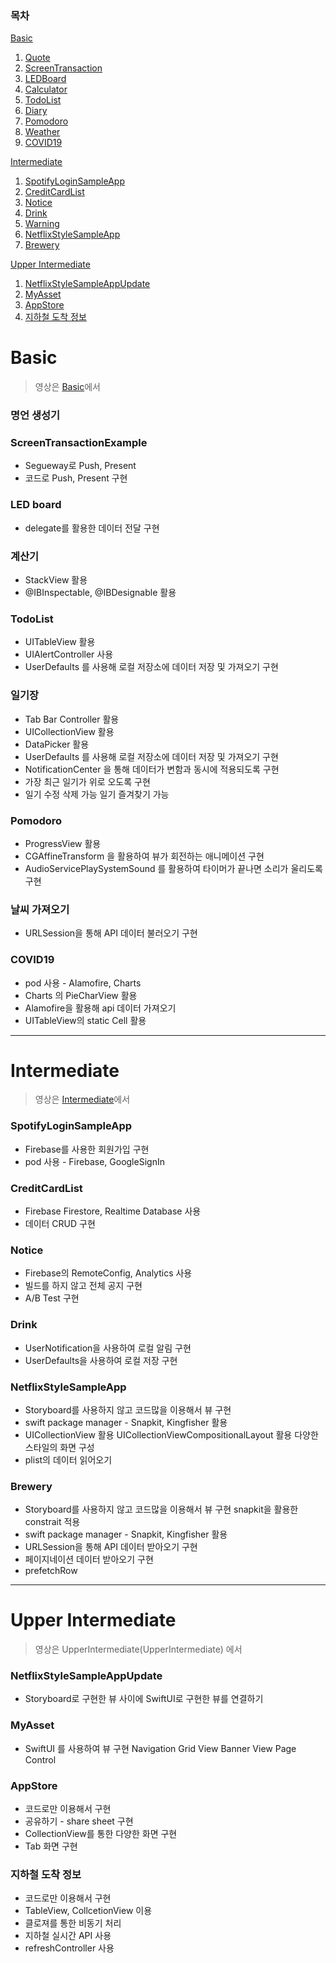 ### 목차

[Basic](#Basic)

1. [Quote](#명언-생성기)
2. [ScreenTransaction](#screentransactionexample)
3. [LEDBoard](#led-board)
4. [Calculator](#계산기)
5. [TodoList](#todolist)
6. [Diary](#일기장)
7. [Pomodoro](#pomodoro)
8. [Weather](#날씨-가져오기)
9. [COVID19](#covid19)

[Intermediate](#Intermediate)

1. [SpotifyLoginSampleApp](#spotifysampleapp)
2. [CreditCardList](#creditcardlist)
3. [Notice](#notice)
4. [Drink](#drink)
5. [Warning](#warning)
6. [NetflixStyleSampleApp](#netflixsampleapp)
7. [Brewery](#brewery)

[Upper Intermediate](#Upper-Intermediate)

1. [NetflixStyleSampleAppUpdate](#netflixstylesampleappupdate)
2. [MyAsset](#myasset)
3. [AppStore](#appstore)
4. [지하철 도착 정보](#지하철-도착-정보)



# Basic


> 영상은 [Basic](Basic)에서
### 명언 생성기


### ScreenTransactionExample
- Segueway로 Push, Present
- 코드로 Push, Present 구현


### LED board
- delegate를 활용한 데이터 전달 구현


### 계산기
- StackView 활용
- @IBInspectable, @IBDesignable 활용


### TodoList
* UITableView 활용
* UIAlertController 사용
* UserDefaults 를 사용해 로컬 저장소에 데이터 저장 및 가져오기 구현


### 일기장
* Tab Bar Controller 활용
* UICollectionView 활용
* DataPicker 활용
* UserDefaults 를 사용해 로컬 저장소에 데이터 저장 및 가져오기 구현
* NotificationCenter 을 통해 데이터가 변함과 동시에 적용되도록 구현
* 가장 최근 일기가 위로 오도록 구현
* 일기 수정 삭제 가능
  일기 즐겨찾기 가능


### Pomodoro
* ProgressView 활용
* CGAffineTransform 을 활용하여 뷰가 회전하는 애니메이션 구현
* AudioServicePlaySystemSound 를 활용하여 타이머가 끝나면 소리가 울리도록 구현


### 날씨 가져오기
* URLSession을 통해 API 데이터 불러오기 구현


### COVID19
* pod 사용 - Alamofire, Charts
* Charts 의 PieCharView 활용
* Alamofire을 활용해 api 데이터 가져오기
* UITableView의 static Cell 활용

---

# Intermediate

> 영상은 [Intermediate](Intermediate)에서



### SpotifyLoginSampleApp

* Firebase를 사용한 회원가입 구현
* pod 사용 - Firebase, GoogleSignIn





### CreditCardList

* Firebase Firestore, Realtime Database 사용
* 데이터 CRUD 구현





### Notice

* Firebase의 RemoteConfig, Analytics 사용
* 빌드를 하지 않고 전체 공지 구현
* A/B Test 구현





### Drink

* UserNotification을 사용하여 로컬 알림 구현
* UserDefaults을 사용하여 로컬 저장 구현





### NetflixStyleSampleApp

* Storyboard를 사용하지 않고 코드많을 이용해서 뷰 구현
* swift package manager - Snapkit, Kingfisher 활용  
* UICollectionView 활용
  UICollectionViewCompositionalLayout 활용
  다양한 스타일의 화면 구성
* plist의 데이터 읽어오기



### Brewery

* Storyboard를 사용하지 않고 코드많을 이용해서 뷰 구현
  snapkit을 활용한 constrait 적용
* swift package manager - Snapkit, Kingfisher 활용  
* URLSession을 통해 API 데이터 받아오기 구현
* 페이지네이션 데이터 받아오기 구현
* prefetchRow



---



# Upper Intermediate

> 영상은 UpperIntermediate(UpperIntermediate) 에서



### NetflixStyleSampleAppUpdate

* Storyboard로 구현한 뷰 사이에 SwiftUI로 구현한 뷰를 연결하기



### MyAsset

* SwiftUI 를 사용하여 뷰 구현
  Navigation
  Grid View
  Banner View
  Page Control
  
 ### AppStore
 
 * 코드로만 이용해서 구현
 * 공유하기 - share sheet 구현
 * CollectionView를 통한 다양한 화면 구현
 * Tab 화면 구현
  
  
 ### 지하철 도착 정보
  
 * 코드로만 이용해서 구현
 * TableView, CollcetionView 이용
 * 클로져를 통한 비동기 처리
 * 지하철 실시간 API 사용
 * refreshController 사용
  
